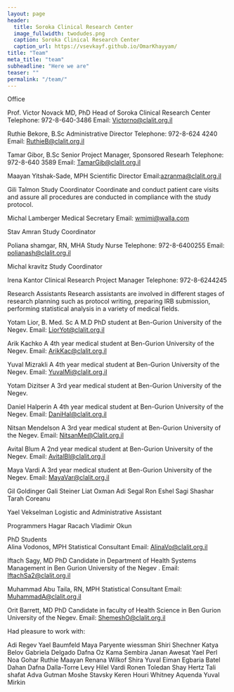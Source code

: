 ```yaml
---
layout: page
header:
  title: Soroka Clinical Research Center
  image_fullwidth: twodudes.png
  caption: Soroka Clinical Research Center
  caption_url: https://vsevkayf.github.io/OmarKhayyam/
title: "Team"
meta_title: "team"
subheadline: "Here we are"
teaser: ""
permalink: "/team/"
---
```


Office   

Prof. Victor Novack MD, PhD
Head of Soroka Clinical Research Center
Telephone: 972-8-640-3486
Email: Victorno@clalit.org.il  

Ruthie Bekore, B.Sc
Administrative Director
Telephone: 972-8-624 4240
Email: RuthieB@clalit.org.il

Tamar Gibor, B.Sc
Senior Project Manager, Sponsored Researh
Telephone: 972-8-640 3589
Email: TamarGib@clalit.org.il   

Maayan Yitshak-Sade, MPH
Scientific Director
Email:azranma@clalit.org.il

Gili Talmon
Study Coordinator
Coordinate and conduct patient care visits and assure all procedures are conducted in compliance with the study protocol.

Michal Lamberger
Medical Secretary
Email: wmimi@walla.com
 

Stav Amran
Study Coordinator

Poliana shamgar, RN, MHA
Study Nurse
Telephone: 972-8-6400255
Email: polianash@clalit.org.il  

Michal kravitz
Study Coordinator


Irena Kantor
Clinical Research Project Manager
Telephone: 972-8-6244245   

Research Assistants 
Research assistants are involved in different stages of research planning such as protocol writing, preparing IRB submission, performing statistical analysis in a variety of medical fields.
  

Yotam Lior, B. Med. Sc
A M.D PhD student at Ben-Gurion University of the Negev. 
Email: LiorYot@clalit.org.il   


Arik Kachko
A 4th year medical student at Ben-Gurion University of the Negev. 
Email: ArikKac@clalit.org.il

Yuval Mizrakli
A 4th year medical student at Ben-Gurion University of the Negev. 
Email: YuvalMi@clalit.org.il
 
Yotam Dizitser
A 3rd year medical student at Ben-Gurion University of the Negev. 

Daniel Halperin
A 4th year medical student at Ben-Gurion University of the Negev. 
Email:  DaniHal@clalit.org.il   

Nitsan Mendelson
A 3rd year medical student at Ben-Gurion University of the Negev. 
Email: NitsanMe@Clalit.org.il  

Avital Blum
A 2nd year medical student at Ben-Gurion University of the Negev. 
Email: AvitalBl@clalit.org.il

Maya Vardi
A 3rd year medical student at Ben-Gurion University of the Negev. 
Email: MayaVar@clalit.org.il

Gil Goldinger
Gali Steiner
Liat Oxman
Adi Segal
Ron Eshel
Sagi Shashar
Tarah Coreanu

Yael Vekselman
Logistic and Administrative Assistant


Programmers
Hagar Racach
Vladimir Okun


PhD Students  
Alina Vodonos, MPH
Statistical Consultant
Email:  AlinaVo@clalit.org.il  

Iftach Sagy, MD
PhD Candidate in Department of Health Systems Management in Ben Gurion University of the Negev .
Email: IftachSa2@clalit.org.il  

 
Muhammad  Abu Taila, RN, MPH
Statistical Consultant
Email: MuhammadA@clalit.org.il


Orit Barrett, MD
PhD Candidate in faculty of Health Science in Ben Gurion University of the Negev.
Email: ShemeshO@clalit.org.il

Had pleasure to work with:

Adi  Regev
Yael Baumfeld
Maya Paryente wiessman 
Shiri Shechner
Katya Belov
Gabriela Delgado
Dafna Oz
Kama Sembira
Janan Awesat
Yael Perl
Noa Gohar
Ruthie Maayan
Renana Wilkof
Shira Yuval
Eiman Egbaria
Batel Dahan
Dafna Dalla-Torre Levy
Hilel Vardi
Ronen Toledan
Shay Hertz
Tali shafat
Adva Gutman
Moshe Stavsky
Keren Houri
Whitney  Aquenda
Yuval Mirkin

